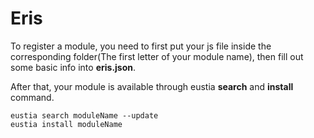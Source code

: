 # Eris

To register a module, you need to first put your js file inside the corresponding folder(The first letter of your module name), then fill out some basic info into **eris.json**.

After that, your module is available through eustia **search** and **install** command.

```
eustia search moduleName --update
eustia install moduleName
```